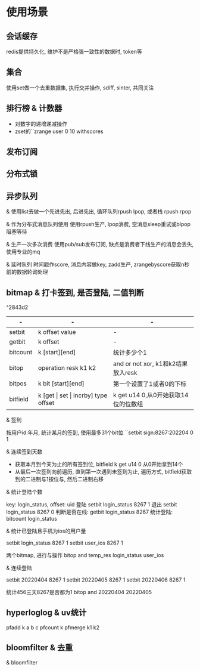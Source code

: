 # 使用场景

## 会话缓存

redis提供持久化, 维护不是严格强一致性的数据时, token等

## 集合

使用set做一个去重数据集, 执行交并操作, sdiff, sinter, 共同关注

## 排行榜 & 计数器

- 对数字的递增递减操作
- zset的``zrange user 0 10 withscores

## 发布订阅

## 分布式锁

## 异步队列

& 使用list去做一个先进先出, 后进先出, 循环队列rpush lpop, 或者栈 rpush rpop

& 作为分布式消息队列使用
使用rpush生产, lpop消费, 空消息sleep重试或blpop阻塞等待

& 生产一次多次消费
使用pub/sub发布订阅, 缺点是消费者下线生产的消息会丢失, 使用专业的mq

& 延时队列
时间戳作score, 消息内容做key, zadd生产, zrangebyscore获取n秒前的数据轮询处理

## bitmap & 打卡签到, 是否登陆, 二值判断

^2843d2

| -        | -                                 | -                                  |
| -------- | --------------------------------- | ---------------------------------- |
| setbit   | k offset value                    | -                                  |
| getbit   | k offset                          | -                                  |
| bitcount | k \[start]\[end]                  | 统计多少个1                        |
| bitop    | operation resk k1 k2              | and or not xor, k1和k2结果放入resk |
| bitpos   | k bit \[start]\[end]              | 第一个设置了1或者0的下标           |
| bitfield | k \[get \| set \| incrby] type offset |k get u14 0,从0开始获取14位的位数组                                 |

& 签到

按用户id:年月, 统计某月的签到, 使用最多31个bit位
``setbit sign:8267:202204 0 1

& 连续签到天数

- 获取本月到今天为止的所有签到位, bitfield k get u14 0 从0开始拿到14个
- 从最后一次签到向前遍历, 直到第一次遇到未签到为止, 遍历方式, bitfield获取到的二进制与1按位与, 然后二进制右移

& 统计登陆个数

key: login_status, offset: uid
登陆 setbit login_status 8267 1
退出 setbit login_status 8267 0
判断是否在线: getbit login_status 8267
统计登陆: bitcount login_status

& 统计已登陆且手机为ios的用户量

setbit login_status 8267 1
setbit user_ios 8267 1

两个bitmap, 进行与操作
bitop and temp_res login_status user_ios

& 连续登陆

setbit 20220404 8267 1 
setbit 20220405 8267 1 
setbit 20220406 8267 1 

统计456三天8267是否都为1 
bitop and 20220404 20220405 

## hyperloglog & uv统计

pfadd k a b c
pfcount k
pfmerge k1 k2

## bloomfilter & 去重

& bloomfilter
